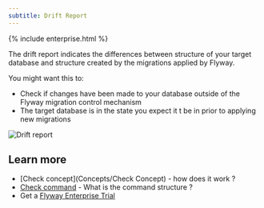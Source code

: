 ```yaml
---
subtitle: Drift Report
---
```

{% include enterprise.html %}

The drift report indicates the differences between structure of your target database and structure created by the migrations applied by Flyway.

You might want this to:
* Check if changes have been made to your database outside of the Flyway migration control mechanism
* The target database is in the state you expect it t be in prior to applying new migrations

![Drift report](assets/drift_report_screenshot.png)

## Learn more

* [Check concept](Concepts/Check Concept) - how does it work ?
* [Check command](Commands/Check) - What is the command structure ?
* Get a [Flyway Enterprise Trial](https://www.red-gate.com/products/flyway/enterprise/trial/)